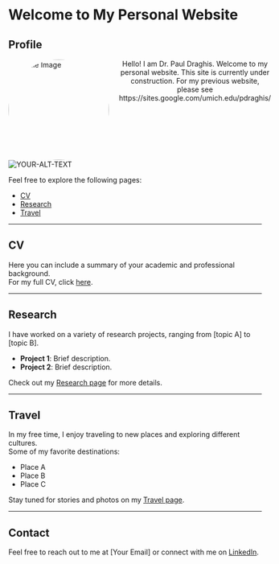 <!--
<h1 align="Left">Hi 👋, I'm Paul Draghis</h1>
<h3 align="Left">MIT Kavli Postdoctoral Fellow</h3>

<h3 align="left">Connect with me: pdraghis@mit.edu</h3>
<p align="left">
</p>

<h3 align="left">Languages and Tools:</h3>
<p align="left"> <a href="https://www.python.org" target="_blank" rel="noreferrer"> <img src="https://raw.githubusercontent.com/devicons/devicon/master/icons/python/python-original.svg" alt="python" width="40" height="40"/> </a> </p>
//-->


# Welcome to My Personal Website

## Profile
<div style="display: flex; align-items: left;">
  <img src="https://github.com/pdraghis97/pdraghis/blob/main/Draghis_square.jpg" alt="Profile Image" width="200" height="200" style="border-radius:50%; margin-right: 20px;">
  
  <div style="text-align: center;">
    Hello! I am Dr. Paul Draghis. Welcome to my personal website. This site is currently under construction. For my previous website, please see https://sites.google.com/umich.edu/pdraghis/ 
  </div>
</div>


<picture>
 <source media="(prefers-color-scheme: dark)" srcset="https://github.com/pdraghis97/pdraghis/blob/main/Draghis_square.jpg">
 <source media="(prefers-color-scheme: light)" srcset="https://github.com/pdraghis97/pdraghis/blob/main/Draghis_square.jpg">
 <img alt="YOUR-ALT-TEXT" src="https://github.com/pdraghis97/pdraghis/blob/main/Draghis_square.jpg">
</picture>




Feel free to explore the following pages:

- [CV](https://github.com/pdraghis97/pdraghis/blob/main/cv-Paul%20Draghis_complete.pdf)
- [Research](#research)
- [Travel](#travel)

---

## CV
Here you can include a summary of your academic and professional background.  
For my full CV, click [here](path-to-cv.pdf).

---

## Research
I have worked on a variety of research projects, ranging from [topic A] to [topic B].  
- **Project 1**: Brief description.
- **Project 2**: Brief description.

Check out my [Research page](#research-page) for more details.

---

## Travel
In my free time, I enjoy traveling to new places and exploring different cultures.  
Some of my favorite destinations:
- Place A
- Place B
- Place C

Stay tuned for stories and photos on my [Travel page](#travel-page).

---

## Contact
Feel free to reach out to me at [Your Email] or connect with me on [LinkedIn](https://www.linkedin.com).

